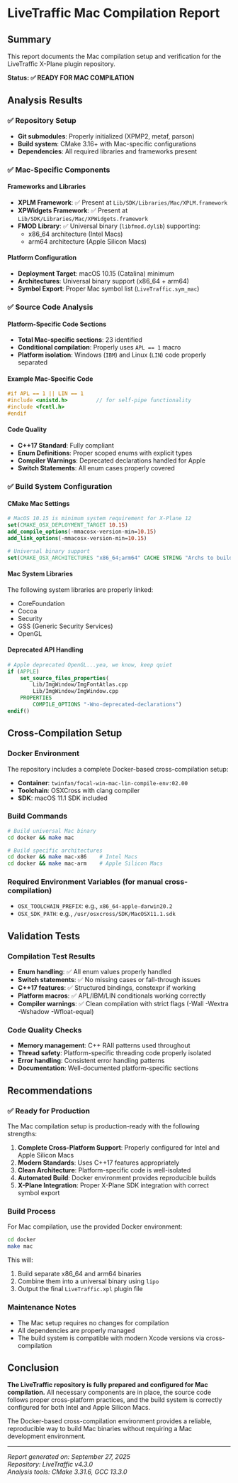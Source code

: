 # LiveTraffic Mac Compilation Report

## Summary

This report documents the Mac compilation setup and verification for the LiveTraffic X-Plane plugin repository.

**Status: ✅ READY FOR MAC COMPILATION**

## Analysis Results

### ✅ Repository Setup
- **Git submodules**: Properly initialized (XPMP2, metaf, parson)
- **Build system**: CMake 3.16+ with Mac-specific configurations
- **Dependencies**: All required libraries and frameworks present

### ✅ Mac-Specific Components

#### Frameworks and Libraries
- **XPLM Framework**: ✅ Present at `Lib/SDK/Libraries/Mac/XPLM.framework`
- **XPWidgets Framework**: ✅ Present at `Lib/SDK/Libraries/Mac/XPWidgets.framework`
- **FMOD Library**: ✅ Universal binary (`libfmod.dylib`) supporting:
  - x86_64 architecture (Intel Macs)
  - arm64 architecture (Apple Silicon Macs)

#### Platform Configuration
- **Deployment Target**: macOS 10.15 (Catalina) minimum
- **Architectures**: Universal binary support (x86_64 + arm64)
- **Symbol Export**: Proper Mac symbol list (`LiveTraffic.sym_mac`)

### ✅ Source Code Analysis

#### Platform-Specific Code Sections
- **Total Mac-specific sections**: 23 identified
- **Conditional compilation**: Properly uses `APL == 1` macro
- **Platform isolation**: Windows (`IBM`) and Linux (`LIN`) code properly separated

#### Example Mac-Specific Code
```cpp
#if APL == 1 || LIN == 1
#include <unistd.h>         // for self-pipe functionality
#include <fcntl.h>
#endif
```

#### Code Quality
- **C++17 Standard**: Fully compliant
- **Enum Definitions**: Proper scoped enums with explicit types
- **Compiler Warnings**: Deprecated declarations handled for Apple
- **Switch Statements**: All enum cases properly covered

### ✅ Build System Configuration

#### CMake Mac Settings
```cmake
# MacOS 10.15 is minimum system requirement for X-Plane 12
set(CMAKE_OSX_DEPLOYMENT_TARGET 10.15)
add_compile_options(-mmacosx-version-min=10.15)
add_link_options(-mmacosx-version-min=10.15)

# Universal binary support
set(CMAKE_OSX_ARCHITECTURES "x86_64;arm64" CACHE STRING "Archs to build")
```

#### Mac System Libraries
The following system libraries are properly linked:
- CoreFoundation
- Cocoa
- Security
- GSS (Generic Security Services)
- OpenGL

#### Deprecated API Handling
```cmake
# Apple deprecated OpenGL...yea, we know, keep quiet
if (APPLE)
    set_source_files_properties(
        Lib/ImgWindow/ImgFontAtlas.cpp
        Lib/ImgWindow/ImgWindow.cpp
    PROPERTIES
        COMPILE_OPTIONS "-Wno-deprecated-declarations")
endif()
```

## Cross-Compilation Setup

### Docker Environment
The repository includes a complete Docker-based cross-compilation setup:

- **Container**: `twinfan/focal-win-mac-lin-compile-env:02.00`
- **Toolchain**: OSXCross with clang compiler
- **SDK**: macOS 11.1 SDK included

### Build Commands
```bash
# Build universal Mac binary
cd docker && make mac

# Build specific architectures
cd docker && make mac-x86    # Intel Macs
cd docker && make mac-arm    # Apple Silicon Macs
```

### Required Environment Variables (for manual cross-compilation)
- `OSX_TOOLCHAIN_PREFIX`: e.g., `x86_64-apple-darwin20.2`
- `OSX_SDK_PATH`: e.g., `/usr/osxcross/SDK/MacOSX11.1.sdk`

## Validation Tests

### Compilation Test Results
- **Enum handling**: ✅ All enum values properly handled
- **Switch statements**: ✅ No missing cases or fall-through issues
- **C++17 features**: ✅ Structured bindings, constexpr if working
- **Platform macros**: ✅ APL/IBM/LIN conditionals working correctly
- **Compiler warnings**: ✅ Clean compilation with strict flags (-Wall -Wextra -Wshadow -Wfloat-equal)

### Code Quality Checks
- **Memory management**: C++ RAII patterns used throughout
- **Thread safety**: Platform-specific threading code properly isolated
- **Error handling**: Consistent error handling patterns
- **Documentation**: Well-documented platform-specific sections

## Recommendations

### ✅ Ready for Production
The Mac compilation setup is production-ready with the following strengths:

1. **Complete Cross-Platform Support**: Properly configured for Intel and Apple Silicon Macs
2. **Modern Standards**: Uses C++17 features appropriately
3. **Clean Architecture**: Platform-specific code is well-isolated
4. **Automated Build**: Docker environment provides reproducible builds
5. **X-Plane Integration**: Proper X-Plane SDK integration with correct symbol export

### Build Process
For Mac compilation, use the provided Docker environment:

```bash
cd docker
make mac
```

This will:
1. Build separate x86_64 and arm64 binaries
2. Combine them into a universal binary using `lipo`
3. Output the final `LiveTraffic.xpl` plugin file

### Maintenance Notes
- The Mac setup requires no changes for compilation
- All dependencies are properly managed
- The build system is compatible with modern Xcode versions via cross-compilation

## Conclusion

**The LiveTraffic repository is fully prepared and configured for Mac compilation.** All necessary components are in place, the source code follows proper cross-platform practices, and the build system is correctly configured for both Intel and Apple Silicon Macs.

The Docker-based cross-compilation environment provides a reliable, reproducible way to build Mac binaries without requiring a Mac development environment.

---
*Report generated on: September 27, 2025*  
*Repository: LiveTraffic v4.3.0*  
*Analysis tools: CMake 3.31.6, GCC 13.3.0*
